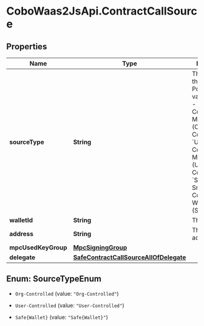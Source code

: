 # CoboWaas2JsApi.ContractCallSource

## Properties

Name | Type | Description | Notes
------------ | ------------- | ------------- | -------------
**sourceType** | **String** | The type of the wallet. Possible values include: - &#x60;Org-Controlled&#x60;: MPC Wallets (Organization-Controlled). - &#x60;User-Controlled&#x60;: MPC Wallets (User-Controlled). - &#x60;Safe{Wallet}&#x60;: Smart Contract Wallets (Safe{Wallet}).  | 
**walletId** | **String** | The wallet ID. | 
**address** | **String** | The wallet address. | 
**mpcUsedKeyGroup** | [**MpcSigningGroup**](MpcSigningGroup.md) |  | [optional] 
**delegate** | [**SafeContractCallSourceAllOfDelegate**](SafeContractCallSourceAllOfDelegate.md) |  | 



## Enum: SourceTypeEnum


* `Org-Controlled` (value: `"Org-Controlled"`)

* `User-Controlled` (value: `"User-Controlled"`)

* `Safe{Wallet}` (value: `"Safe{Wallet}"`)




